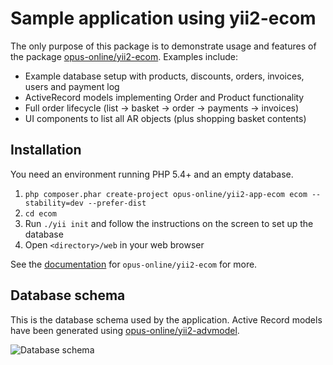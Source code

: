 Sample application using yii2-ecom
=============
The only purpose of this package is to demonstrate usage and features of the package [opus-online/yii2-ecom](https://github.com/opus-online/yii2-ecom). Examples include:

- Example database setup with products, discounts, orders, invoices, users and payment log
- ActiveRecord models implementing Order and Product functionality
- Full order lifecycle (list → basket → order → payments → invoices)
- UI components to list all AR objects (plus shopping basket contents)

Installation 
------------
You need an environment running PHP 5.4+ and an empty database. 

1. `php composer.phar create-project opus-online/yii2-app-ecom ecom --stability=dev --prefer-dist`
2. `cd ecom`
3. Run `./yii init` and follow the instructions on the screen to set up the database
4. Open `<directory>/web` in your web browser

See the [documentation](https://github.com/opus-online/yii2-payment) for `opus-online/yii2-ecom` for more. 

Database schema
---------------
This is the database schema used by the application. Active Record models have been generated using [opus-online/yii2-advmodel](https://github.com/opus-online/yii2-advmodel).

![Database schema](https://github.com/opus-online/yii2-app-ecom/blob/master/schema/schema.png?raw=true "Database schema")
